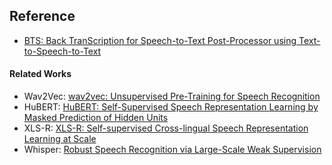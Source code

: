 ## Reference 

- [BTS: Back TranScription for Speech-to-Text Post-Processor using Text-to-Speech-to-Text](https://aclanthology.org/2021.wat-1.10.pdf)


#### Related Works 

- Wav2Vec: [wav2vec: Unsupervised Pre-Training for Speech Recognition](https://arxiv.org/pdf/1904.05862.pdf)
- HuBERT: [HuBERT: Self-Supervised Speech Representation Learning by Masked Prediction of Hidden Units](https://arxiv.org/pdf/2106.07447.pdf)
- XLS-R: [XLS-R: Self-supervised Cross-lingual Speech Representation Learning at Scale](https://arxiv.org/pdf/2111.09296.pdf)
- Whisper: [Robust Speech Recognition via Large-Scale Weak Supervision](https://arxiv.org/pdf/2212.04356.pdf)
